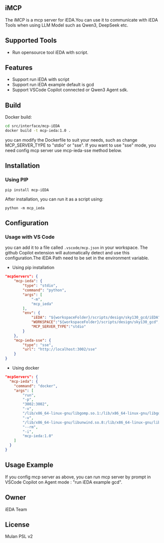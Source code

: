 ## iMCP
The iMCP is a mcp server for iEDA.You can use it to communicate with iEDA Tools when using LLM Model such as Qwen3, DeepSeek etc.

## Supported Tools
- Run opensource tool iEDA with script.

## Features
- Support run iEDA with script
- Support run iEDA example default is gcd
- Support VSCode Copilot connected or Qwen3 Agent sdk.

## Build

Docker build:

```bash
cd src/interface/mcp-iEDA
docker build -t mcp-ieda:1.0 .
```
you can modify the Dockerfile to suit your needs, such as change MCP_SERVER_TYPE to "stdio" or "sse". If you want to use "sse" mode, you need config mcp server use mcp-ieda-sse method below.

## Installation

### Using PIP
```
pip install mcp-iEDA
```

After installation, you can run it as a script using:

```
python -m mcp_ieda
```

## Configuration
### Usage with VS Code
you can add it to a file called `.vscode/mcp.json` in your workspace. The github Copilot extension will automatically detect and use this configuration.The iEDA Path need to be set in the environment variable.

- Using pip installation

```json
"mcpServers": {
    "mcp-ieda": {
        "type": "stdio",
        "command": "python",
        "args": [
            "-m",
            "mcp_ieda"
        ],
        "env": {
            "iEDA": "${workspaceFolder}/scripts/design/sky130_gcd/iEDA",
            "WORKSPACE":"${workspaceFolder}/scripts/design/sky130_gcd",
            "MCP_SERVER_TYPE":"stdio"
        }
    },
    "mcp-ieda-sse": {
        "type": "sse",
        "url": "http://localhost:3002/sse"
    }
}
```


- Using docker

```json
"mcpServers": {
  "mcp-ieda": {
    "command": "docker",
    "args": [
        "run", 
        "-p", 
        "3002:3002",
        "-v",
        "/lib/x86_64-linux-gnu/libgomp.so.1:/lib/x86_64-linux-gnu/libgomp.so.1",
        "-v",
        "/lib/x86_64-linux-gnu/libunwind.so.8:/lib/x86_64-linux-gnu/libunwind.so.8",
        "--rm",
        "-i",
        "mcp-ieda:1.0"
    ]
  }
}
```


## Usage Example
If you config mcp server as above, you can run mcp server by prompt in VSCode Copilot on Agent mode : "run iEDA example gcd".

## Owner
iEDA Team

## License
Mulan PSL v2